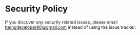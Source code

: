 # Security Policy

If you discover any security related issues, please email beingdeveloper96@gmail.com instead of using the issue tracker.
